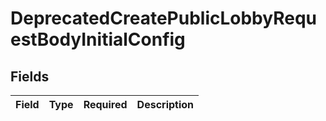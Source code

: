 # DeprecatedCreatePublicLobbyRequestBodyInitialConfig


## Fields

| Field       | Type        | Required    | Description |
| ----------- | ----------- | ----------- | ----------- |